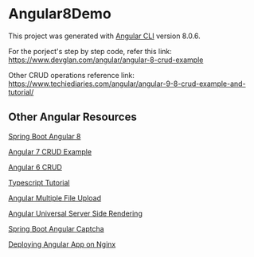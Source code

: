 # Angular8Demo

This project was generated with [Angular CLI](https://github.com/angular/angular-cli) version 8.0.6.

For the porject's step by step code, refer this link:
https://www.devglan.com/angular/angular-8-crud-example

Other CRUD operations reference link: https://www.techiediaries.com/angular/angular-9-8-crud-example-and-tutorial/

## Other Angular Resources

[Spring Boot Angular 8](https://www.devglan.com/spring-boot/spring-boot-angular-8-example)

[Angular 7 CRUD Example](https://www.devglan.com/angular/angular-7-crud-example)

[Angular 6 CRUD](https://www.devglan.com/angular/angular-6-example)

[Typescript Tutorial](https://www.devglan.com/angular/typescript-tutorial)

[Angular Multiple File Upload](https://www.devglan.com/angular/angular-multiple-file-upload)

[Angular Universal Server Side Rendering](https://www.devglan.com/angular/angular-universal-server-side-rendering)

[Spring Boot Angular Captcha](https://www.devglan.com/angular/spring-boot-angular-captcha)

[Deploying Angular App on Nginx](https://www.devglan.com/angular/deploy-angular-app-nginx)


